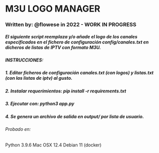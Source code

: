 # M3U LOGO MANAGER
### Written by: @flowese in 2022 - WORK IN PROGRESS

##### El siguiente script reemplaza y/o añade el logo de los canales especificados en el fichero de configuración config/canales.txt en dicheros de listas de IPTV con formato M3U.

##### INSTRUCCIONES:
##### 1. Editar ficheros de configuración canales.txt (con logos) y listas.txt (con las listas de iptv) al gusto.
##### 2. Instalar requerimientos: pip install -r requirements.txt
##### 3. Ejecutar con: python3 app.py
##### 4. Se genera un archivo de salida en output/ por lista de usuario.

###### Probado en:
Python 3.9.6
Mac OSX 12.4
Debian 11 (docker)
